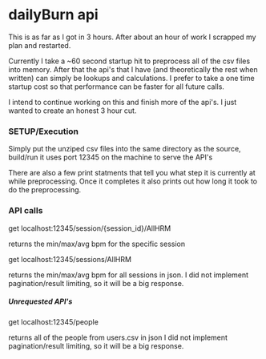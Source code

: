# dailyBurn api

This is as far as I got in 3 hours. After about an hour of work I scrapped my plan and restarted.

Currently I take a ~60 second startup hit to preprocess all of the csv files into memory. After that the api's that I have (and theoretically the rest when written) can simply be lookups and calculations. I prefer to take a one time startup cost so that performance can be faster for all future calls.

I intend to continue working on this and finish more of the api's. I just wanted to create an honest 3 hour cut.

### SETUP/Execution

Simply put the unziped csv files into the same directory as the source, build/run
it uses port 12345 on the machine to serve the API's

There are also a few print statments that tell you what step it is currently at while preprocessing. Once it completes it also prints out how long it took to do the preprocessing.

### API calls
get localhost:12345/session/{session_id}/AllHRM

returns the min/max/avg bpm for the specific session

get localhost:12345/sessions/AllHRM

returns the min/max/avg bpm for all sessions in json.
I did not implement pagination/result limiting, so it will be a big response.

##### Unrequested API's
get localhost:12345/people

returns all of the people from users.csv in json
I did not implement pagination/result limiting, so it will be a big response.
